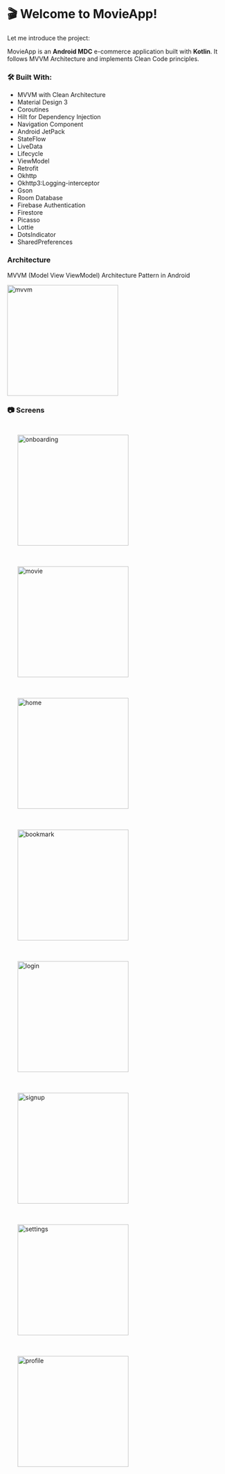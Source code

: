 # 🎬 Welcome to MovieApp!
Let me introduce the project:

MovieApp is an **Android MDC** e-commerce application built with **Kotlin**.
It follows MVVM Architecture and implements Clean Code principles.

### 🛠 Built With:
- MVVM with Clean Architecture
- Material Design 3
- Coroutines
- Hilt for Dependency Injection
- Navigation Component
- Android JetPack
- StateFlow
- LiveData
- Lifecycle
- ViewModel
- Retrofit
- Okhttp
- Okhttp3:Logging-interceptor
- Gson
- Room Database
- Firebase Authentication
- Firestore
- Picasso
- Lottie
- DotsIndicator
- SharedPreferences

### Architecture
MVVM (Model View ViewModel) Architecture Pattern in Android

<img src="https://github.com/user-attachments/assets/4d3d3fae-41ef-49ef-8402-1d2fe8900f35" alt="mvvm" height="256">

### 📷 Screens

<img src="https://github.com/user-attachments/assets/6b30849e-0664-49f7-9906-a36d7ad3a517" alt="onboarding" height="256" style="margin: 24px;">
<img src="https://github.com/user-attachments/assets/c1e207d3-1577-4a18-b1eb-b7e71196b4be" alt="movie" height="256" style="margin: 24px;">
<img src="https://github.com/user-attachments/assets/ab3fa355-4079-457c-a1fc-b41354af2042" alt="home" height="256" style="margin: 24px;">
<img src="https://github.com/user-attachments/assets/ac37047f-628c-48e8-9a48-b5d71dbe6d72" alt="bookmark" height="256" style="margin: 24px;">
<img src="https://github.com/user-attachments/assets/ffdc4753-7330-467e-a50f-d02ff657b9b0" alt="login" height="256" style="margin: 24px;">
<img src="https://github.com/user-attachments/assets/6f4fd4aa-af2b-4375-8eed-ae18b9f9374b" alt="signup" height="256" style="margin: 24px;">
<img src="https://github.com/user-attachments/assets/f6b2e474-8dd0-4516-81aa-977d90946c52" alt="settings" height="256" style="margin: 24px;">
<img src="https://github.com/user-attachments/assets/1aabc4ca-c15c-4be7-b454-81217b641731" alt="profile" height="256" style="margin: 24px;">

